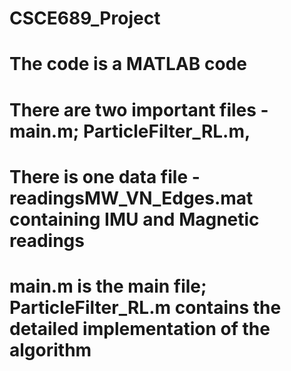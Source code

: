 # CSCE689_Project
# The code is a MATLAB code 
# There are two important files - main.m; ParticleFilter_RL.m,
# There is one data file - readingsMW_VN_Edges.mat containing IMU and Magnetic readings
# main.m is the main file; ParticleFilter_RL.m contains the detailed implementation of the algorithm
